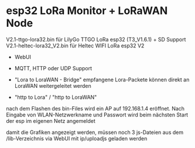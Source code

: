 # esp32 LoRa Monitor + LoRaWAN Node
V2.1-ttgo-lora32.bin für LilyGo TTGO LoRa esp32 (T3_V1.6.1) + SD Support   
V2.1-heltec-lora32_V2.bin für Heltec WIFI LoRa esp32 V2 

* WebUI

* MQTT, HTTP oder UDP Support

* "Lora to LoraWAN - Bridge"  empfangene Lora-Packete können direkt an LoraWAN weitergeleitet werden

* "http to Lora" / "http to LoraWAN"  

nach dem Flashen des bin-Files wird ein AP auf 192.168.1.4 eröffnet.
Nach Eingabe von WLAN-Netzwerkname und Passwort wird beim nächsten Start der esp im eigenen Netz angemeldet 

damit die Grafiken angezeigt werden, müssen noch 3 js-Dateien aus dem /lib-Verzeichnis via WebUI mit ip/uploadjs geladen werden
